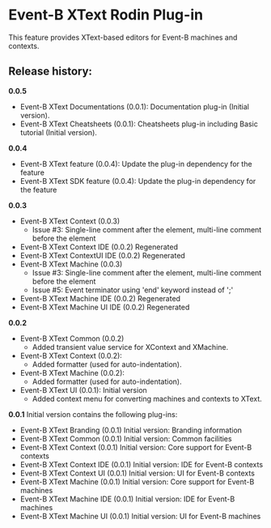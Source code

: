 # Event-B XText Rodin Plug-in #

This feature provides XText-based editors for Event-B machines and contexts.

Release history:
-------------
**0.0.5**
  - Event-B XText Documentations (0.0.1): Documentation plug-in (Initial version).
  - Event-B XText Cheatsheets (0.0.1): Cheatsheets plug-in including Basic tutorial (Initial version).

**0.0.4**
  - Event-B XText feature (0.0.4): Update the plug-in dependency for the feature
  - Event-B XText SDK feature (0.0.4): Update the plug-in dependency for the feature

**0.0.3**
  - Event-B XText Context (0.0.3) 
    + Issue #3: Single-line comment after the element, multi-line comment before
    the element
  - Event-B XText Context IDE (0.0.2) Regenerated
  - Event-B XText ContextUI IDE (0.0.2) Regenerated
  - Event-B XText Machine (0.0.3) 
    + Issue #3: Single-line comment after the element, multi-line comment before
    the element
    + Issue #5: Event terminator using 'end' keyword instead of ';'
  - Event-B XText Machine IDE (0.0.2) Regenerated
  - Event-B XText Machine UI IDE (0.0.2) Regenerated

**0.0.2**
  - Event-B XText Common (0.0.2)
    + Added transient value service for XContext and XMachine.
  - Event-B XText Context (0.0.2):
    + Added formatter (used for auto-indentation).
  - Event-B XText Machine (0.0.2):
    + Added formatter (used for auto-indentation).
  - Event-B XText UI (0.0.1): Initial version
    + Added context menu for converting machines and contexts to XText.

**0.0.1** Initial version contains the following plug-ins:
  - Event-B XText Branding (0.0.1) Initial version: Branding information
  - Event-B XText Common (0.0.1) Initial version: Common facilities
  - Event-B XText Context (0.0.1) Initial version: Core support for Event-B contexts
  - Event-B XText Context IDE (0.0.1) Initial version: IDE for Event-B contexts
  - Event-B XText Context UI (0.0.1) Initial version: UI for Event-B contexts
  - Event-B XText Machine (0.0.1) Initial version: Core support for Event-B machines
  - Event-B XText Machine IDE (0.0.1) Initial version: IDE for Event-B machines
  - Event-B XText Machine UI (0.0.1) Initial version: UI for Event-B machines
